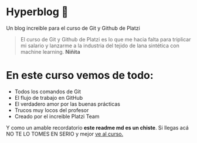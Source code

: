 # Hyperblog 💚
Un blog increible para el curso de Git y Github de Platzi
> El curso de Git y Github de Platzi es lo que me hacia falta para triplicar mi salario y lanzarme a la industria del tejido de lana sintética con machine learning.
> **Niñita**

# En este curso vemos de todo:
- Todos los comandos de Git
- El flujo de trabajo en GitHub
- El verdadero amor por las buenas prácticas
- Trucos muy locos del profesor
- Creado por el increible Platzi Team

Y como un amable recordatorio **este readme md es un chiste**. Si llegas acá NO TE LO TOMES EN SERIO y mejor [ve al curso.](https://platzi.com/clases/1557-git-github/19977-readmemd-es-una-excelente-practica/ "ve al curso.")